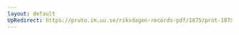 ```yaml
---
layout: default
UpRedirect: https://pruto.im.uu.se/riksdagen-records-pdf/1875/prot-1875--fk--025.pdf
---
```

